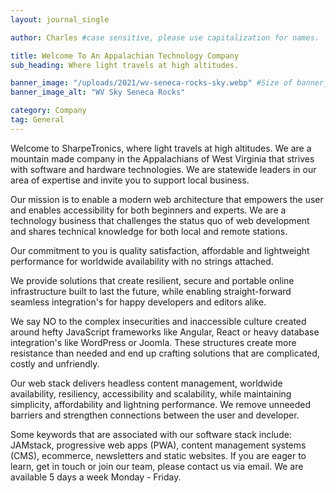 ```yaml
---
layout: journal_single

author: Charles #case sensitive, please use capitalization for names.

title: Welcome To An Appalachian Technology Company
sub_heading: Where light travels at high altitudes.

banner_image: "/uploads/2021/wv-seneca-rocks-sky.webp" #Size of banner_image 840x341
banner_image_alt: "WV Sky Seneca Rocks"

category: Company
tag: General
---
```

Welcome to SharpeTronics, where light travels at high altitudes. We are a mountain made company in the Appalachians of West Virginia that strives with software and hardware technologies. We are statewide leaders in our area of expertise and invite you to support local business.

Our mission is to enable a modern web architecture that empowers the user and enables accessibility for both beginners and experts. We are a technology business that challenges the status quo of web development and shares technical knowledge for both local and remote stations.

Our commitment to you is quality satisfaction, affordable and lightweight performance for worldwide availability with no strings attached.

We provide solutions that create resilient, secure and portable online infrastructure built to last the future, while enabling straight-forward seamless integration's for happy developers and editors alike.

We say NO to the complex insecurities and inaccessible culture created around hefty JavaScript frameworks like Angular, React or heavy database integration's like WordPress or Joomla. These structures create more resistance than needed and end up crafting solutions that are complicated, costly and unfriendly.

Our web stack delivers headless content management, worldwide availability, resiliency, accessibility and scalability, while maintaining simplicity, affordability and lightning performance. We remove unneeded barriers and strengthen connections between the user and developer.

Some keywords that are associated with our software stack include: JAMstack, progressive web apps (PWA), content management systems (CMS), ecommerce, newsletters and static websites. If you are eager to learn, get in touch or join our team, please contact us via email. We are available 5 days a week Monday - Friday.
